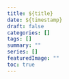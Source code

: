 ```yaml
---
title: ${title}
date: ${timestamp}
draft: false
categories: []
tags: []
summary: ""
series: []
featuredImage: ""
toc: true
---
```

